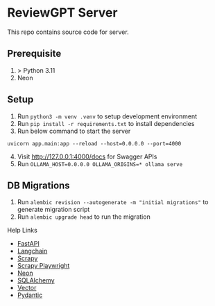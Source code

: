 # ReviewGPT Server

This repo contains source code for server.

## Prerequisite
1. &gt; Python 3.11
2. Neon

## Setup
1. Run `python3 -m venv .venv` to setup development environment
2. Run `pip install -r requirements.txt` to install dependencies
3. Run below command to start the server
```
uvicorn app.main:app --reload --host=0.0.0.0 --port=4000
```
4. Visit http://127.0.0.1:4000/docs for Swagger APIs
5. Run `OLLAMA_HOST=0.0.0.0 OLLAMA_ORIGINS=* ollama serve`

## DB Migrations
1. Run `alembic revision --autogenerate -m "initial migrations"` to generate migration script
1. Run `alembic upgrade head` to run the migration

Help Links
- [FastAPI](https://fastapi.tiangolo.com)
- [Langchain](https://python.langchain.com/docs/get_started/introduction)
- [Scrapy](https://scrapy.org)
- [Scrapy Playwright](https://github.com/scrapy-plugins/scrapy-playwright)
- [Neon](https://neon.tech/docs/ai/ai-concepts)
- [SQLAlchemy](https://www.sqlalchemy.org)
- [Vector](https://neon.tech/docs/extensions/pgvector)
- [Pydantic](https://docs.pydantic.dev/latest)
